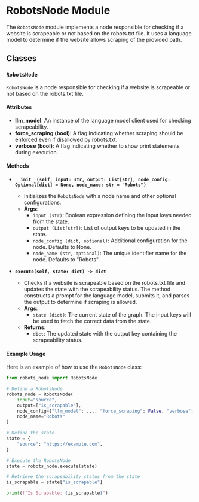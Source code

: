 # RobotsNode Module

The `RobotsNode` module implements a node responsible for checking if a website is scrapeable or not based on the robots.txt file. It uses a language model to determine if the website allows scraping of the provided path.

## Classes

### `RobotsNode`

`RobotsNode` is a node responsible for checking if a website is scrapeable or not based on the robots.txt file.

#### Attributes

- **llm_model**: An instance of the language model client used for checking scrapeability.
- **force_scraping (bool)**: A flag indicating whether scraping should be enforced even if disallowed by robots.txt.
- **verbose (bool)**: A flag indicating whether to show print statements during execution.

#### Methods

- **`__init__(self, input: str, output: List[str], node_config: Optional[dict] = None, node_name: str = "Robots")`**
  - Initializes the `RobotsNode` with a node name and other optional configurations.
  - **Args**:
    - `input (str)`: Boolean expression defining the input keys needed from the state.
    - `output (List[str])`: List of output keys to be updated in the state.
    - `node_config (dict, optional)`: Additional configuration for the node. Defaults to None.
    - `node_name (str, optional)`: The unique identifier name for the node. Defaults to "Robots".

- **`execute(self, state: dict) -> dict`**
  - Checks if a website is scrapeable based on the robots.txt file and updates the state with the scrapeability status. The method constructs a prompt for the language model, submits it, and parses the output to determine if scraping is allowed.
  - **Args**:
    - `state (dict)`: The current state of the graph. The input keys will be used to fetch the correct data from the state.
  - **Returns**:
    - `dict`: The updated state with the output key containing the scrapeability status.

#### Example Usage

Here is an example of how to use the `RobotsNode` class:

```python
from robots_node import RobotsNode

# Define a RobotsNode
robots_node = RobotsNode(
    input="source",
    output=["is_scrapable"],
    node_config={"llm_model": ..., "force_scraping": False, "verbose": True},
    node_name="Robots"
)

# Define the state
state = {
    "source": "https://example.com",
}

# Execute the RobotsNode
state = robots_node.execute(state)

# Retrieve the scrapeability status from the state
is_scrapable = state["is_scrapable"]

print(f"Is Scrapable: {is_scrapable}")
